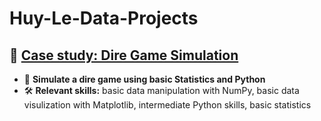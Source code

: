 # Huy-Le-Data-Projects

## 🔹 [Case study: Dire Game Simulation](Project-1/README.md)
- 🔗 **Simulate a dire game using basic Statistics and Python**
- 🛠️ **Relevant skills:**
basic data manipulation with NumPy,
basic data visulization with Matplotlib,
intermediate Python skills, 
basic statistics
